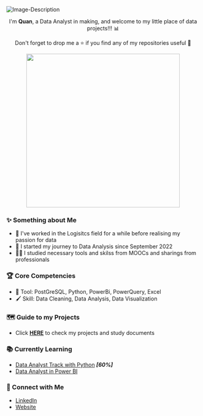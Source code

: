 ![Image-Description](https://i.pinimg.com/originals/92/a4/6b/92a46b0686ee6bd468c57364d1128bfc.gif)

<p align = "center">
  I'm <b>Quan</b>, a Data Analyst in making, and welcome to my little place of data projects!!! 📊
</p> 
<p align = "center">
  Don't forget to drop me a ⭐ if you find any of my repositories useful 🥰
</p>
<p align = "center">
  <img width="400px" src="https://user-images.githubusercontent.com/38496364/166451210-7962470e-e30c-4146-b20e-7a92d8cf73ae.gif" />
</p>


### ✨ Something about Me

* 🚚 I've worked in the Logisitcs field for a while before realising my passion for data
* 📝 I started my journey to Data Analysis since September 2022
* 👨‍💼 I studied necessary tools and skilss from MOOCs and sharings from professionals

### 🏆 Core Competencies

* 🔧 Tool: PostGreSQL, Python, PowerBi, PowerQuery, Excel
* 🖌 Skill: Data Cleaning, Data Analysis, Data Visualization

### 🗺 Guide to my Projects
* Click **[HERE](https://github.com/nguyennhatquan/Project-Guide)** to check my projects and study documents


### 📚 Currently Learning
* [Data Analyst Track with Python](https://www.datacamp.com/tracks/data-analyst-with-python) ***[60%]***
* [Data Analyst in Power BI](https://www.datacamp.com/tracks/data-analyst-in-power-bi)

### 🤝 Connect with Me
- [LinkedIn](https://www.linkedin.com/in/nguyennhatquan/)
- [Website](https://tiny.cc/nguyennhatquan)

<!--
**nguyennhatquan/nguyennhatquan** is a ✨ _special_ ✨ repository because its `README.md` (this file) appears on your GitHub profile.

Here are some ideas to get you started:

- 🔭 I’m currently working on ...
- 🌱 I’m currently learning ...
- 👯 I’m looking to collaborate on ...
- 🤔 I’m looking for help with ...
- 💬 Ask me about ...
- 📫 How to reach me: ...
- 😄 Pronouns: ...
- ⚡ Fun fact: ...
-->
